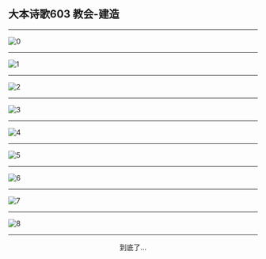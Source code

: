 
## 大本诗歌603 教会-建造
        
<div id="aplayer0"></div>

---

<img alt="0" data-original="/data/d0603/0">

---

<img alt="1" data-original="/data/d0603/1">

---

<img alt="2" data-original="/data/d0603/2">

---

<img alt="3" data-original="/data/d0603/3">

---

<img alt="4" data-original="/data/d0603/4">

---

<img alt="5" data-original="/data/d0603/5">

---

<img alt="6" data-original="/data/d0603/6">

---

<img alt="7" data-original="/data/d0603/7">

---

<img alt="8" data-original="/data/d0603/8">

---

<p style="text-align: center">到底了...</p>

<script src="/js/dist-view.js"></script>

<script>
MAIN.id = 'd0603';
        
const ap0 = new APlayer({
    container: document.getElementById('aplayer0'),
    volume: 1,
    loop: 'none',
    preload: 'none',
    audio: [{
        name: '大本诗歌603.mp3',
        artist: '大本诗歌',
        url: 'https://res.wx.qq.com/voice/getvoice?mediaid=MzI0NTk3MDM5M18yMjQ3NDk1MTE2',
        cover: '/favicon'
    }]
});
</script>

